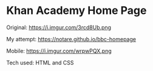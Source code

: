 # Khan Academy Home Page

Original: https://i.imgur.com/3rcd8Ub.png

My attempt: https://notare.github.io/bbc-homepage

Mobile: https://i.imgur.com/wrpwPQX.png

Tech used: HTML and CSS